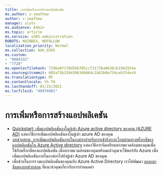 ```yaml
---
title: การเพิ่มหรือการสร้างแอปพลิเคชัน
ms.author: v-jmathew
author: v-jmathew
manager: scotv
ms.audience: Admin
ms.topic: article
ms.service: o365-administration
ROBOTS: NOINDEX, NOFOLLOW
localization_priority: Normal
ms.collection: Adm_O365
ms.custom:
- "9004332"
- "7728"
ms.openlocfilehash: 7296a0f170d56b705ccf3173ba0636cb1942924a
ms.sourcegitcommit: 605a73b159d30634b064c1b63b0e734ceb3fdec8
ms.translationtype: MT
ms.contentlocale: th-TH
ms.lasthandoff: 01/25/2021
ms.locfileid: "49974981"
---
```

# <a name="adding-or-creating-an-application"></a>การเพิ่มหรือการสร้างแอปพลิเคชัน

- [Quickstart: เพิ่มแอปพลิเคชันลงในผู้เช่า Azure active directory ของคุณ (AZURE AD)](https://docs.microsoft.com/azure/active-directory/manage-apps/add-application-portal) แสดงวิธีการเพิ่มแอปพลิเคชันลงในผู้เช่า azure AD ของคุณ
- [บทช่วยสอน: การเพิ่มแอปพลิเคชันภายในองค์กรสำหรับการเข้าถึงระยะไกลผ่านทางพร็อกซีของแอปพลิเคชันใน Azure Active directory](https://docs.microsoft.com/azure/active-directory/manage-apps/application-proxy-add-on-premises-application) แสดงวิธีการจัดเตรียมสภาพแวดล้อมของคุณเพื่อใช้กับพร็อกซีของแอปพลิเคชัน เมื่อสภาพแวดล้อมของคุณพร้อมแล้วคุณจะใช้พอร์ทัล Azure เพื่อเพิ่มแอปพลิเคชันภายในองค์กรไปยังผู้เช่า Azure AD ของคุณ
- เพื่อช่วยในการรวมแอปพลิเคชันของคุณกับ Azure Active Directory เราได้พัฒนา [คอลเลกชันของบทช่วยสอน](https://docs.microsoft.com/azure/active-directory/saas-apps/tutorial-list) ที่แนะนำคุณเกี่ยวกับการกำหนดค่า
